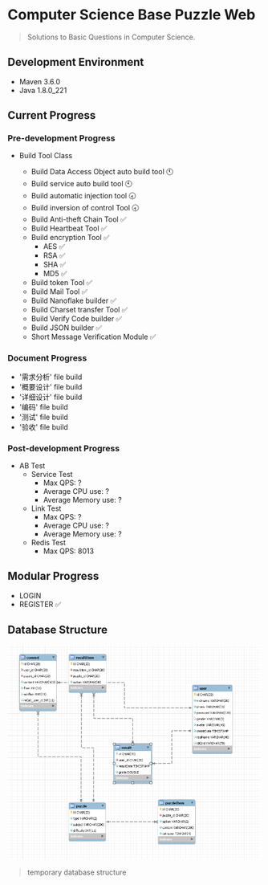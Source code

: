 # Computer Science Base Puzzle Web

> Solutions to Basic Questions in Computer Science.



## Development Environment

* Maven 3.6.0
* Java 1.8.0_221



## Current Progress

### Pre-development Progress

* Build Tool Class

  * Build Data Access Object auto build tool 🕚
  * Build service auto build tool 🕙
  * Build automatic injection tool 🕣
  * Build inversion of control Tool 🕣
  * Build Anti-theft Chain Tool ✅
  * Build Heartbeat Tool ✅
  * Build encryption Tool ✅
    * AES ✅
    * RSA ✅
    * SHA ✅
    * MD5 ✅
  * Build token Tool ✅
  * Build Mail Tool ✅
  * Build Nanoflake builder ✅
  * Build Charset transfer Tool ✅
  * Build Verify Code builder ✅
  * Build JSON builder ✅
  * Short Message Verification Module  ✅
  
  

### Document Progress

* '需求分析' file build
* '概要设计' file build
* '详细设计' file build
* '编码' file build
* '测试' file build
* '验收' file build



### Post-development Progress

* AB Test
  * Service Test
    * Max QPS: ?
    * Average CPU use: ?
    * Average Memory use: ?
  * Link Test
    * Max QPS: ?
    * Average CPU use: ?
    * Average Memory use: ?
  * Redis Test
    * Max QPS:  8013



## Modular Progress

* LOGIN
* REGISTER ✅



## Database Structure

![数据库结构](./README_PIC/database.png)

> temporary database structure